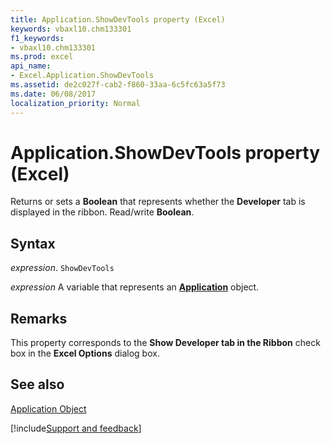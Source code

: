 ```yaml
---
title: Application.ShowDevTools property (Excel)
keywords: vbaxl10.chm133301
f1_keywords:
- vbaxl10.chm133301
ms.prod: excel
api_name:
- Excel.Application.ShowDevTools
ms.assetid: de2c027f-cab2-f860-33aa-6c5fc63a5f73
ms.date: 06/08/2017
localization_priority: Normal
---
```



# Application.ShowDevTools property (Excel)

Returns or sets a  **Boolean** that represents whether the **Developer** tab is displayed in the ribbon. Read/write **Boolean**.


## Syntax

_expression_. `ShowDevTools`

_expression_ A variable that represents an **[Application](Excel.Application(object).md)** object.


## Remarks

This property corresponds to the  **Show Developer tab in the Ribbon** check box in the **Excel Options** dialog box.


## See also


[Application Object](Excel.Application(object).md)

[!include[Support and feedback](~/includes/feedback-boilerplate.md)]